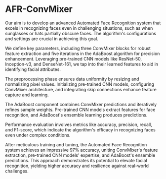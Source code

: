 # AFR-ConvMixer
Our aim is to develop an advanced Automated Face Recognition system that excels in recognizing faces even in challenging situations, such as when sunglasses or hats partially obscure faces. The algorithm's configurations and settings are crucial in achieving this goal.

We define key parameters, including three ConvMixer blocks for robust feature extraction and five iterations in the AdaBoost algorithm for precision enhancement. Leveraging pre-trained CNN models like ResNet-50, Inception-v3, and DenseNet-161, we tap into their learned features to aid in identifying facial attributes.

The preprocessing phase ensures data uniformity by resizing and normalizing pixel values. Initializing pre-trained CNN models, configuring ConvMixer architecture, and integrating skip connections enhance feature capture and learning.

The AdaBoost component combines ConvMixer predictions and iteratively refines sample weights. Pre-trained CNN models extract features for face recognition, and AdaBoost's ensemble learning produces predictions.

Performance evaluation involves metrics like accuracy, precision, recall, and F1-score, which indicate the algorithm's efficacy in recognizing faces even under complex conditions.

After meticulous training and tuning, the Automated Face Recognition system achieves an impressive 97% accuracy, uniting ConvMixer's feature extraction, pre-trained CNN models' expertise, and AdaBoost's ensemble predictions. This approach demonstrates its potential to elevate facial recognition, yielding higher accuracy and resilience against real-world challenges.
